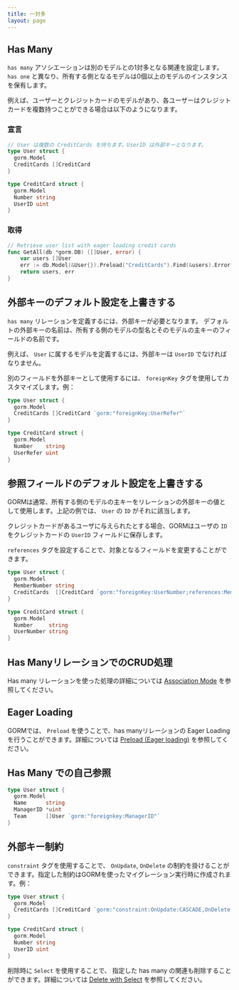 ```yaml
---
title: 一対多
layout: page
---
```


## Has Many

`has many` アソシエーションは別のモデルとの1対多となる関連を設定します。`has one` と異なり、所有する側となるモデルは0個以上のモデルのインスタンスを保有します。

例えば、ユーザーとクレジットカードのモデルがあり、各ユーザーはクレジットカードを複数持つことができる場合は以下のようになります。

### 宣言
```go
// User は複数の CreditCards を持ちます。UserID は外部キーとなります。
type User struct {
  gorm.Model
  CreditCards []CreditCard
}

type CreditCard struct {
  gorm.Model
  Number string
  UserID uint
}
```

### 取得
```go
// Retrieve user list with eager loading credit cards
func GetAll(db *gorm.DB) ([]User, error) {
    var users []User
    err := db.Model(&User{}).Preload("CreditCards").Find(&users).Error
    return users, err
}
```

## 外部キーのデフォルト設定を上書きする

`has many` リレーションを定義するには、外部キーが必要となります。 デフォルトの外部キーの名前は、所有する側のモデルの型名とそのモデルの主キーのフィールドの名前です。

例えば、 `User` に属するモデルを定義するには、外部キーは `UserID` でなければなりません。

別のフィールドを外部キーとして使用するには、 `foreignKey` タグを使用してカスタマイズします。例：

```go
type User struct {
  gorm.Model
  CreditCards []CreditCard `gorm:"foreignKey:UserRefer"`
}

type CreditCard struct {
  gorm.Model
  Number    string
  UserRefer uint
}
```

## 参照フィールドのデフォルト設定を上書きする

GORMは通常、所有する側のモデルの主キーをリレーションの外部キーの値として使用します。上記の例では、 `User` の `ID` がそれに該当します。

クレジットカードがあるユーザに与えられたとする場合、GORMはユーザの `ID` をクレジットカードの `UserID` フィールドに保存します。

`references` タグを設定することで、対象となるフィールドを変更することができます。

```go
type User struct {
  gorm.Model
  MemberNumber string
  CreditCards  []CreditCard `gorm:"foreignKey:UserNumber;references:MemberNumber"`
}

type CreditCard struct {
  gorm.Model
  Number     string
  UserNumber string
}
```


## Has ManyリレーションでのCRUD処理

Has many リレーションを使った処理の詳細については [Association Mode](associations.html#Association-Mode) を参照してください。

## Eager Loading

GORMでは、 `Preload` を使うことで、has manyリレーションの Eager Loadingを行うことができます。詳細については [Preload (Eager loading)](preload.html) を参照してください。

## Has Many での自己参照

```go
type User struct {
  gorm.Model
  Name      string
  ManagerID *uint
  Team      []User `gorm:"foreignkey:ManagerID"`
}
```

## 外部キー制約

`constraint` タグを使用することで、 `OnUpdate`, `OnDelete` の制約を掛けることができます。指定した制約はGORMを使ったマイグレーション実行時に作成されます。例：

```go
type User struct {
  gorm.Model
  CreditCards []CreditCard `gorm:"constraint:OnUpdate:CASCADE,OnDelete:SET NULL;"`
}

type CreditCard struct {
  gorm.Model
  Number string
  UserID uint
}
```

削除時に `Select` を使用することで、 指定した has many の関連も削除することができます。詳細については [Delete with Select](associations.html#delete_with_select) を参照してください。
